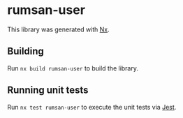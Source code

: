# rumsan-user

This library was generated with [Nx](https://nx.dev).

## Building

Run `nx build rumsan-user` to build the library.

## Running unit tests

Run `nx test rumsan-user` to execute the unit tests via [Jest](https://jestjs.io).

